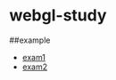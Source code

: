# webgl-study

##example
- [exam1](http://sjshin1121.github.io/webgl-study/exam1.html)
- [exam2](http://sjshin1121.github.io/webgl-study/exam2.html)
